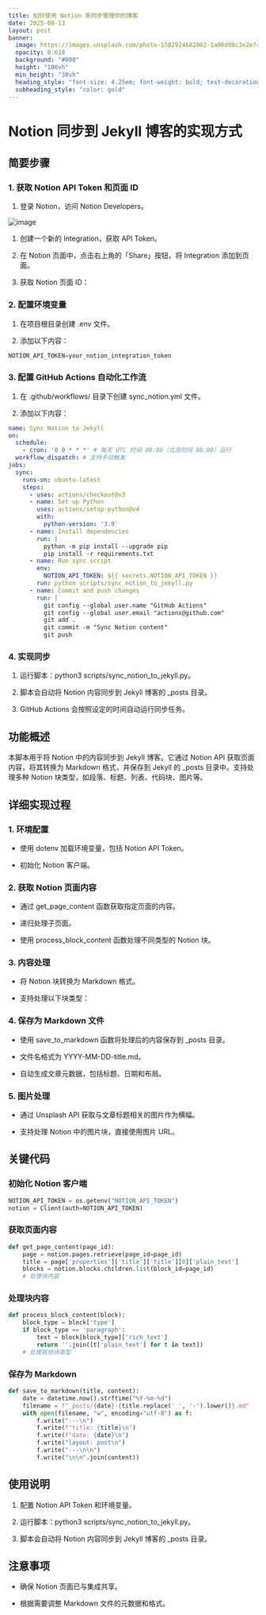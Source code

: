 ```yaml
---
title: 如何使用 Notion 来同步管理你的博客
date: 2025-08-13
layout: post
banner:
  image: https://images.unsplash.com/photo-1582924682002-1a06d90c3e2e?crop=entropy&cs=tinysrgb&fit=max&fm=jpg&ixid=M3w2OTIwMzJ8MHwxfHJhbmRvbXx8fHx8fHx8fDE3NTUxMjM2NjV8&ixlib=rb-4.1.0&q=80&w=1080
  opacity: 0.618
  background: "#000"
  height: "100vh"
  min_height: "38vh"
  heading_style: "font-size: 4.25em; font-weight: bold; text-decoration: underline"
  subheading_style: "color: gold"
---
```


# Notion 同步到 Jekyll 博客的实现方式

## 简要步骤

### 1. 获取 Notion API Token 和页面 ID

1. 登录 Notion，访问 Notion Developers。

![image](https://prod-files-secure.s3.us-west-2.amazonaws.com/a7a0cc5a-89b9-4cda-8686-1fba0ca52f40/d19c1afe-dea5-4312-9333-786b0ba83054/image.png?X-Amz-Algorithm=AWS4-HMAC-SHA256&X-Amz-Content-Sha256=UNSIGNED-PAYLOAD&X-Amz-Credential=ASIAZI2LB466Q632PCPB%2F20250813%2Fus-west-2%2Fs3%2Faws4_request&X-Amz-Date=20250813T222105Z&X-Amz-Expires=3600&X-Amz-Security-Token=IQoJb3JpZ2luX2VjEO7%2F%2F%2F%2F%2F%2F%2F%2F%2F%2FwEaCXVzLXdlc3QtMiJHMEUCIQDK9QwL2k5Mzz4O4Hjpyd4VtRwZbEFR1KleQwyAb%2BRoawIgSLGsKyDSHGswxIIvfBbLrjztoTaY3J%2B3JJPhGCi505Uq%2FwMINxAAGgw2Mzc0MjMxODM4MDUiDER8R7mVunkESXm7DCrcA71g5na%2F%2Bvgk8rTsINRdZPBKzr18p28q%2FfoZEIalmDVUKOfES0hSWJIp%2FyzaW8wHyh%2B2AgUwbw%2FVK82Y5PIjdqXzheNyODJ0aFJpIhjDFdgt5mnaWnWkOZcIwHrWIk85V7LFMzSob3DSj1tU6E6pmdcfjqCNgsrwcDUSiwoKWnu4voeF3qkDaROBXYWvi0VPbZ%2BEPq2pjsBFjojHrAVKKq5cJW93yp0Y3RIK3Hl1hT8hMwLFfQ8DGM61KN0rlfrvbXBN%2BjhdJIaC2sFOC7scUywlXy3qrN5DJueffgKFtsaaSIagO8ZpRBzfT%2B5jFgK2fA8BJ1TB5M3T%2Bc%2FzJcabBnFeVQCsWddcwng83cqOgk6PCJ63pRIsfdOyVR%2Fcs1S33GpdUnPElUN1GyvMxzDZRlV4yIiN3sqJXMfpUbzfQLOXomHyPpcIKypHVnOFC%2Ftr1TWpM1ZUBE4B1%2FzyV0xMyzepDfmiQpxoPvApDG11%2FXaX2VW57Emuu%2B6m6XRL7jAPH%2Bnqv3e1xJ5Ij1Q5C%2Bs7r0NxRRIHrepqVOhWqNGiXrvO1EzYcDaux7XLmN8YWKUyyNC3%2BrfXCzIruEv0nWX%2FUP2%2B%2BdvzS5IFHlHV2Yd%2FYnE8p76CLfhFsdgKWJOWMOiP9MQGOqUBu2QTBykbDGU9AbQ1gZ%2FCtVvmHdgWfH%2FL%2BJJVRQWvUnvzpbduI78Jzz2A4XGhRWF5i2shGtfi6pZLlzlkOlm7LAG%2Bna4CZU9dgRM4pa8o9xThS7tPqH2Sa8O5XExLtQ7aq3qSM9eUuwZqxe5PDTCX1hSB6vWO3xSeHBf6mhbv7CE%2FIdTznPAInN6Higvhwkc0Bo4paw6ml4JmiWYItvwhH7%2Fmw9jw&X-Amz-Signature=d902d08d3f22edca755619bdc169b4351ede38355385f5c612076991468124dc&X-Amz-SignedHeaders=host&x-amz-checksum-mode=ENABLED&x-id=GetObject)

1. 创建一个新的 Integration，获取 API Token。

1. 在 Notion 页面中，点击右上角的「Share」按钮，将 Integration 添加到页面。

1. 获取 Notion 页面 ID：


### 2. 配置环境变量

1. 在项目根目录创建 .env 文件。

1. 添加以下内容：

```javascript
NOTION_API_TOKEN=your_notion_integration_token
```

### 3. 配置 GitHub Actions 自动化工作流

1. 在 .github/workflows/ 目录下创建 sync_notion.yml 文件。

1. 添加以下内容：

```yaml
name: Sync Notion to Jekyll
on:
  schedule:
    - cron: '0 0 * * *' # 每天 UTC 时间 00:00（北京时间 08:00）运行
  workflow_dispatch: # 支持手动触发
jobs:
  sync:
    runs-on: ubuntu-latest
    steps:
      - uses: actions/checkout@v3
      - name: Set up Python
        uses: actions/setup-python@v4
        with:
          python-version: '3.9'
      - name: Install dependencies
        run: |
          python -m pip install --upgrade pip
          pip install -r requirements.txt
      - name: Run sync script
        env:
          NOTION_API_TOKEN: ${{ secrets.NOTION_API_TOKEN }}
        run: python scripts/sync_notion_to_jekyll.py
      - name: Commit and push changes
        run: |
          git config --global user.name "GitHub Actions"
          git config --global user.email "actions@github.com"
          git add .
          git commit -m "Sync Notion content"
          git push
```

### 4. 实现同步

1. 运行脚本：python3 scripts/sync_notion_to_jekyll.py。

1. 脚本会自动将 Notion 内容同步到 Jekyll 博客的 _posts 目录。

1. GitHub Actions 会按照设定的时间自动运行同步任务。

## 功能概述

本脚本用于将 Notion 中的内容同步到 Jekyll 博客。它通过 Notion API 获取页面内容，将其转换为 Markdown 格式，并保存到 Jekyll 的 _posts 目录中。支持处理多种 Notion 块类型，如段落、标题、列表、代码块、图片等。

## 详细实现过程

### 1. 环境配置

- 使用 dotenv 加载环境变量，包括 Notion API Token。

- 初始化 Notion 客户端。

### 2. 获取 Notion 页面内容

- 通过 get_page_content 函数获取指定页面的内容。

- 递归处理子页面。

- 使用 process_block_content 函数处理不同类型的 Notion 块。

### 3. 内容处理

- 将 Notion 块转换为 Markdown 格式。

- 支持处理以下块类型：


### 4. 保存为 Markdown 文件

- 使用 save_to_markdown 函数将处理后的内容保存到 _posts 目录。

- 文件名格式为 YYYY-MM-DD-title.md。

- 自动生成文章元数据，包括标题、日期和布局。

### 5. 图片处理

- 通过 Unsplash API 获取与文章标题相关的图片作为横幅。

- 支持处理 Notion 中的图片块，直接使用图片 URL。

## 关键代码

### 初始化 Notion 客户端

```python
NOTION_API_TOKEN = os.getenv("NOTION_API_TOKEN")
notion = Client(auth=NOTION_API_TOKEN)
```

### 获取页面内容

```python
def get_page_content(page_id):
    page = notion.pages.retrieve(page_id=page_id)
    title = page['properties']['title']['title'][0]['plain_text']
    blocks = notion.blocks.children.list(block_id=page_id)
    # 处理块内容
```

### 处理块内容

```python
def process_block_content(block):
    block_type = block['type']
    if block_type == 'paragraph':
        text = block[block_type]['rich_text']
        return ''.join([t['plain_text'] for t in text])
    # 处理其他块类型
```

### 保存为 Markdown

```python
def save_to_markdown(title, content):
    date = datetime.now().strftime("%Y-%m-%d")
    filename = f"_posts/{date}-{title.replace(' ', '-').lower()}.md"
    with open(filename, "w", encoding="utf-8") as f:
        f.write("---\n")
        f.write(f"title: {title}\n")
        f.write(f"date: {date}\n")
        f.write("layout: post\n")
        f.write("---\n\n")
        f.write("\n\n".join(content))
```

## 使用说明

1. 配置 Notion API Token 和环境变量。

1. 运行脚本：python3 scripts/sync_notion_to_jekyll.py。

1. 脚本会自动将 Notion 内容同步到 Jekyll 博客的 _posts 目录。

## 注意事项

- 确保 Notion 页面已与集成共享。

- 根据需要调整 Markdown 文件的元数据和格式。